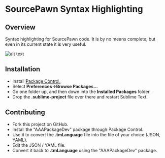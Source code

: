 SourcePawn Syntax Highlighting
==============================

Overview
--------
Syntax highlighting for SourcePawn code. It is by no means complete, but even in its current state it is very useful.

![alt text](https://raw.github.com/Dillonb/SublimeSourcePawn/master/shot.png "Screenshot")

Installation
------------
* Install [Package Control.](http://wbond.net/sublime_packages/package_control)
* Select **Preferences->Browse Packages...**
* Go one folder up, and then down into the **Installed Packages** folder.
* Drop the **.sublime-project** file over there and restart Sublime Text.

Contributing
------------
* Fork this project on GitHub.
* Install the "AAAPackageDev" package through Package Control.
* Use it to convert the **.tmLanguage** file into the file of your choice (JSON, YAML).
* Edit the JSON / YAML file.
* Convert it back to **.tmLanguage** using the "AAAPackageDev" package.
